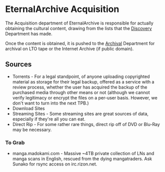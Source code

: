 EternalArchive Acquisition
==========================

The Acquisition department of EternalArchive is responsible for actually obtaining the cultural content, drawing from the lists that the [Discovery](/etarc/discover) Department has made.

Once the content is obtained, it is pushed to the [Archival](/etarc/archive) Department for archival on LTO tape or the Internet Archive (if public domain).

## Sources

* Torrents -  For a legal standpoint, of anyone uploading copyrighted material as storage for their legal backup, offered as a service with a review process, whether the user has acquired the backup of the purchased media through other means or not (although we cannot verify legitimacy or encrypt the files on a per-user basis. However, we don't want to turn into the next TPB.)
* Download Sites
* Streaming Sites - Some streaming sites are great sources of data, especially if they're all you can eat.
* Direct Rip - For some rather rare things, direct rip off of DVD or Blu-Ray may be necessary.

### To Grab

* manga.madokami.com - Massive ~4TB private collection of LNs and manga scans in English, rescued from the dying mangatraders. Ask Sunako for rsync access on irc.rizon.net.